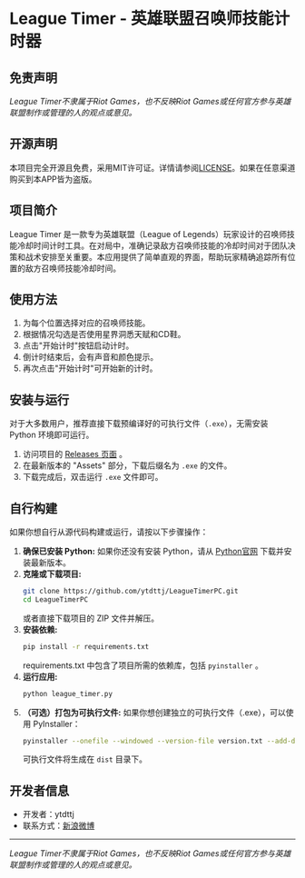 # League Timer - 英雄联盟召唤师技能计时器

## 免责声明

*League Timer不隶属于Riot Games，也不反映Riot Games或任何官方参与英雄联盟制作或管理的人的观点或意见。*

## 开源声明

本项目完全开源且免费，采用MIT许可证。详情请参阅[LICENSE](./LICENSE)。如果在任意渠道购买到本APP皆为盗版。

## 项目简介

League Timer 是一款专为英雄联盟（League of Legends）玩家设计的召唤师技能冷却时间计时工具。在对局中，准确记录敌方召唤师技能的冷却时间对于团队决策和战术安排至关重要。本应用提供了简单直观的界面，帮助玩家精确追踪所有位置的敌方召唤师技能冷却时间。

## 使用方法

1. 为每个位置选择对应的召唤师技能。
2. 根据情况勾选是否使用星界洞悉天赋和CD鞋。
3. 点击"开始计时"按钮启动计时。
4. 倒计时结束后，会有声音和颜色提示。
5. 再次点击"开始计时"可开始新的计时。

## 安装与运行

对于大多数用户，推荐直接下载预编译好的可执行文件（`.exe`），无需安装 Python 环境即可运行。

1.  访问项目的 [Releases 页面](https://github.com/ytdttj/LeagueTimerPC/releases/latest) 。
2.  在最新版本的 "Assets" 部分，下载后缀名为 `.exe` 的文件。
3.  下载完成后，双击运行 `.exe` 文件即可。

## 自行构建

如果你想自行从源代码构建或运行，请按以下步骤操作：

1.  **确保已安装 Python:** 如果你还没有安装 Python，请从 [Python官网](https://www.python.org/) 下载并安装最新版本。
2.  **克隆或下载项目:**
    ```bash
    git clone https://github.com/ytdttj/LeagueTimerPC.git
    cd LeagueTimerPC
    ```
    或者直接下载项目的 ZIP 文件并解压。
3.  **安装依赖:**
    ```bash
    pip install -r requirements.txt
    ```
    requirements.txt 中包含了项目所需的依赖库，包括 `pyinstaller` 。
4.  **运行应用:**
    ```bash
    python league_timer.py
    ```
5.  **（可选）打包为可执行文件:** 如果你想创建独立的可执行文件（.exe），可以使用 PyInstaller：
    ```bash
    pyinstaller --onefile --windowed --version-file version.txt --add-data "notification_sound.mp3;." --add-data "league_timer_mini.py;." league_timer.py
    ```
    可执行文件将生成在 `dist` 目录下。

## 开发者信息

- 开发者：ytdttj
- 联系方式：[新浪微博](https://weibo.com/u/2265348910)

---

*League Timer不隶属于Riot Games，也不反映Riot Games或任何官方参与英雄联盟制作或管理的人的观点或意见。*